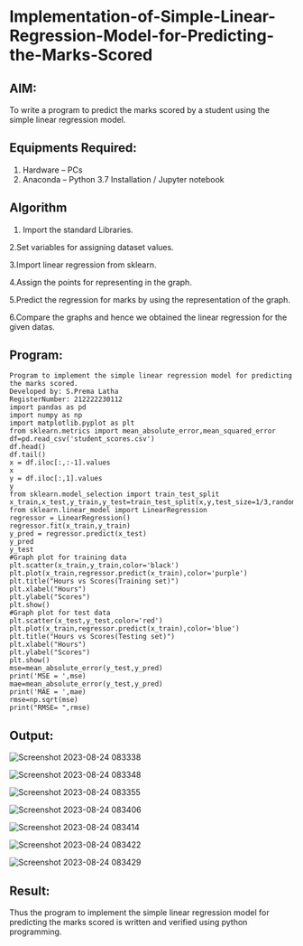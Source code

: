 # Implementation-of-Simple-Linear-Regression-Model-for-Predicting-the-Marks-Scored

## AIM:
To write a program to predict the marks scored by a student using the simple linear regression model.

## Equipments Required:
1. Hardware – PCs
2. Anaconda – Python 3.7 Installation / Jupyter notebook

## Algorithm
1. Import the standard Libraries.
   
  2.Set variables for assigning dataset values.

  3.Import linear regression from sklearn.

  4.Assign the points for representing in the graph.

  5.Predict the regression for marks by using the representation of the graph.

  6.Compare the graphs and hence we obtained the linear regression for the given datas. 

## Program:
```
Program to implement the simple linear regression model for predicting the marks scored.
Developed by: S.Prema Latha
RegisterNumber: 212222230112
import pandas as pd
import numpy as np
import matplotlib.pyplot as plt
from sklearn.metrics import mean_absolute_error,mean_squared_error
df=pd.read_csv('student_scores.csv')
df.head()
df.tail()
x = df.iloc[:,:-1].values
x
y = df.iloc[:,1].values
y
from sklearn.model_selection import train_test_split
x_train,x_test,y_train,y_test=train_test_split(x,y,test_size=1/3,random_state=0)
from sklearn.linear_model import LinearRegression
regressor = LinearRegression()
regressor.fit(x_train,y_train)
y_pred = regressor.predict(x_test)
y_pred
y_test
#Graph plot for training data
plt.scatter(x_train,y_train,color='black')
plt.plot(x_train,regressor.predict(x_train),color='purple')
plt.title("Hours vs Scores(Training set)")
plt.xlabel("Hours")
plt.ylabel("Scores")
plt.show()
#Graph plot for test data
plt.scatter(x_test,y_test,color='red')
plt.plot(x_train,regressor.predict(x_train),color='blue')
plt.title("Hours vs Scores(Testing set)")
plt.xlabel("Hours")
plt.ylabel("Scores")
plt.show()
mse=mean_absolute_error(y_test,y_pred)
print('MSE = ',mse)
mae=mean_absolute_error(y_test,y_pred)
print('MAE = ',mae)
rmse=np.sqrt(mse)
print("RMSE= ",rmse) 
```

## Output:
![Screenshot 2023-08-24 083338](https://github.com/premalatha-sureshbabu/Implementation-of-Simple-Linear-Regression-Model-for-Predicting-the-Marks-Scored/assets/120620842/26a2dfa1-33a1-4b1e-ba7f-90223b14a44c)

![Screenshot 2023-08-24 083348](https://github.com/premalatha-sureshbabu/Implementation-of-Simple-Linear-Regression-Model-for-Predicting-the-Marks-Scored/assets/120620842/00eb96c6-acf9-49c7-a519-4b4a7dd12e4f)

![Screenshot 2023-08-24 083355](https://github.com/premalatha-sureshbabu/Implementation-of-Simple-Linear-Regression-Model-for-Predicting-the-Marks-Scored/assets/120620842/8a2078d7-1e05-41e2-9c50-ec0503fdc78f)

![Screenshot 2023-08-24 083406](https://github.com/premalatha-sureshbabu/Implementation-of-Simple-Linear-Regression-Model-for-Predicting-the-Marks-Scored/assets/120620842/07893f9f-64e4-4bf7-95cb-4427e12c3c7d)

![Screenshot 2023-08-24 083414](https://github.com/premalatha-sureshbabu/Implementation-of-Simple-Linear-Regression-Model-for-Predicting-the-Marks-Scored/assets/120620842/df032f68-aa8f-48b6-81a3-7b12f50cbbcc)

![Screenshot 2023-08-24 083422](https://github.com/premalatha-sureshbabu/Implementation-of-Simple-Linear-Regression-Model-for-Predicting-the-Marks-Scored/assets/120620842/63d73c8c-d663-4cc1-b8b4-55a8a159f75d)

![Screenshot 2023-08-24 083429](https://github.com/premalatha-sureshbabu/Implementation-of-Simple-Linear-Regression-Model-for-Predicting-the-Marks-Scored/assets/120620842/a6f6fd10-b0a7-443f-ac43-cd1a3ca947a5)


## Result:
Thus the program to implement the simple linear regression model for predicting the marks scored is written and verified using python programming.

